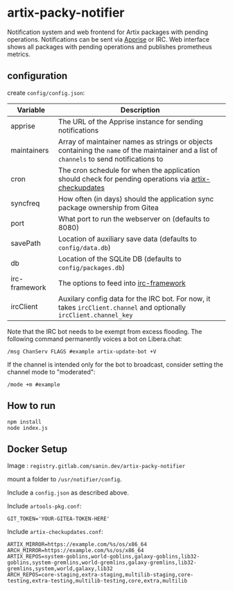 # artix-packy-notifier

Notification system and web frontend for Artix packages with pending operations. Notifications can be sent via
[Apprise](https://github.com/caronc/apprise/wiki#notification-services) or IRC. Web interface shows all packages with pending operations
and publishes prometheus metrics.

## configuration

create `config/config.json`:

| Variable        | Description                                                                                                           |
|-----------------|-----------------------------------------------------------------------------------------------------------------------|
| apprise | The URL of the Apprise instance for sending notifications |
| maintainers | Array of maintainer names as strings or objects containing the `name` of the maintainer and a list of `channels` to send notifications to |
| cron | The cron schedule for when the application should check for pending operations via [artix-checkupdates](https://gitea.artixlinux.org/artix/artix-checkupdates) |
| syncfreq | How often (in days) should the application sync package ownership from Gitea |
| port | What port to run the webserver on (defaults to 8080) |
| savePath | Location of auxiliary save data (defaults to `config/data.db`) |
| db | Location of the SQLite DB (defaults to `config/packages.db`) |
| irc-framework | The options to feed into [irc-framework](https://github.com/kiwiirc/irc-framework/blob/master/docs/clientapi.md) |
| ircClient | Auxilary config data for the IRC bot. For now, it takes `ircClient.channel` and optionally `ircClient.channel_key` |

Note that the IRC bot needs to be exempt from excess flooding. The following command permanently voices a bot on Libera.chat:
```
/msg ChanServ FLAGS #example artix-update-bot +V
```
If the channel is intended only for the bot to broadcast, consider setting the channel mode to "moderated":
```
/mode +m #example
```

## How to run

```
npm install
node index.js
```

## Docker Setup

Image : `registry.gitlab.com/sanin.dev/artix-packy-notifier`

mount a folder to `/usr/notifier/config`.

Include a `config.json` as described above.

Include `artools-pkg.conf`:
```
GIT_TOKEN='YOUR-GITEA-TOKEN-HERE'
```

Include `artix-checkupdates.conf`:
```
ARTIX_MIRROR=https://example.com/%s/os/x86_64
ARCH_MIRROR=https://example.com/%s/os/x86_64
ARTIX_REPOS=system-goblins,world-goblins,galaxy-goblins,lib32-goblins,system-gremlins,world-gremlins,galaxy-gremlins,lib32-gremlins,system,world,galaxy,lib32
ARCH_REPOS=core-staging,extra-staging,multilib-staging,core-testing,extra-testing,multilib-testing,core,extra,multilib
```